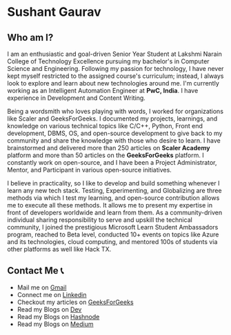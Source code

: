 # Sushant Gaurav

## Who am I?

I am an enthusiastic and goal-driven Senior Year Student at Lakshmi Narain College of Technology Excellence pursuing my bachelor's in Computer Science and Engineering. Following my passion for technology, I have never kept myself restricted to the assigned course's curriculum; instead, I always look to explore and learn about new technologies around me. I'm currently working as an Intelligent Automation Engineer at **PwC, India**. I have experience in Development and Content Writing.

Being a wordsmith who loves playing with words, I worked for organizations like Scaler and GeeksForGeeks. I documented my projects, learnings, and knowledge on various technical topics like C/C++, Python, Front end development, DBMS, OS, and open-source development to give back to my community and share the knowledge with those who desire to learn. I have brainstormed and delivered more than 250 articles on **Scaler Academy** platform and more than 50 articles on the **GeeksForGeeks** platform. I constantly work on open-source, and I have been a Project Administrator, Mentor, and Participant in various open-source initiatives.

I believe in practicality, so I like to develop and build something whenever I learn any new tech stack. Testing, Experimenting, and Globalizing are three methods via which I test my learning, and open-source contribution allows me to execute all these methods. It allows me to present my expertise in front of developers worldwide and learn from them. As a community-driven individual sharing responsibility to serve and upskill the technical community, I joined the prestigious Microsoft Learn Student Ambassadors program, reached to Beta level, conducted 10+ events on topics like Azure and its technologies, cloud computing, and mentored 100s of students via other platforms as well like Hack TX.

## Contact Me 📞
 - Mail me on [Gmail](mailto:sushantgaurav57@gmail.com)
 - Connect me on [Linkedin](https://www.linkedin.com/in/sushant-gaurav)
 - Checkout my articles on [GeeksForGeeks](https://auth.geeksforgeeks.org/user/imsushant12/articles)
 - Read my Blogs on [Dev](https://dev.to/imsushant12)
 - Read my Blogs on [Hashnode](https://imsushant.hashnode.dev)
 - Read my Blogs on [Medium](https://medium.com/@sushantgaurav57)

